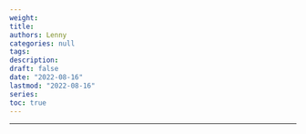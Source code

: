 ```yaml
---
weight: 
title: 
authors: Lenny
categories: null
tags: 
description: 
draft: false
date: "2022-08-16"
lastmod: "2022-08-16"
series:
toc: true
---
```



<!--more-->
---
